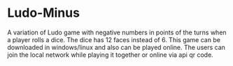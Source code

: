# Ludo-Minus
A variation of Ludo game with negative numbers in points of the turns when a player rolls a dice. The dice has 12 faces instead of 6. This game can be downloaded in windows/linux and also can be played online. The users can join the local network while playing it together or online via api qr code.
